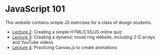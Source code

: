 # JavaScript 101

This website contains simple JS exercises for a class of design students.

* [Lecture 2](https://markab4.github.io/lecture2/Kanye%20Quiz/index.html): Creating a simple HTML/CSS/JS online quiz
* [Lecture 3](https://markab4.github.io/lecture3/): Creating a dynamic mood ring website, including 2-D arrays and YouTube videos
* [Lecture 4](https://markab4.github.io/lecture4/practiceCanvas.css): Practicing Canvas.js to create animations